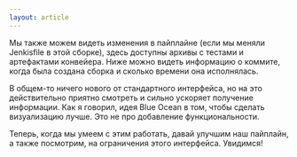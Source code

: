 ```yaml
---
layout: article
---
```

Мы также можем видеть изменения в пайплайне (если мы меняли Jenkisfile в этой сборке), здесь доступны архивы с тестами и артефактами конвейера. Ниже можно видеть информацию о коммите, когда была создана сборка и сколько времени она исполнялась.

В общем-то ничего нового от стандартного интерфейса, но на это действительно приятно смотреть и сильно ускоряет получение информации. Как я говорил, идея Blue Ocean в том, чтобы сделать визуализацию лучше. Это не про добавление функциональности.

Теперь, когда мы умеем с этим работать, давай улучшим наш пайплайн, а также посмотрим, на ограничения этого интерфейса. Увидимся!
